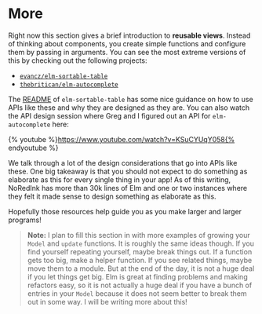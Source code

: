 # More

Right now this section gives a brief introduction to **reusable views**. Instead of thinking about components, you create simple functions and configure them by passing in arguments. You can see the most extreme versions of this by checking out the following projects:

  - [`evancz/elm-sortable-table`](https://github.com/evancz/elm-sortable-table)
  - [`thebritican/elm-autocomplete`](https://github.com/thebritican/elm-autocomplete)

The [README]() of `elm-sortable-table` has some nice guidance on how to use APIs like these and why they are designed as they are. You can also watch the API design session where Greg and I figured out an API for `elm-autocomplete` here:

{% youtube %}https://www.youtube.com/watch?v=KSuCYUqY058{% endyoutube %}

We talk through a lot of the design considerations that go into APIs like these. One big takeaway is that you should not expect to do something as elaborate as this for every single thing in your app! As of this writing, NoRedInk has more than 30k lines of Elm and one or two instances where they felt it made sense to design something as elaborate as this.

Hopefully those resources help guide you as you make larger and larger programs!

> **Note:** I plan to fill this section in with more examples of growing your `Model` and `update` functions. It is roughly the same ideas though. If you find yourself repeating yourself, maybe break things out. If a function gets too big, make a helper function. If you see related things, maybe move them to a module. But at the end of the day, it is not a huge deal if you let things get big. Elm is great at finding problems and making refactors easy, so it is not actually a huge deal if you have a bunch of entries in your `Model` because it does not seem better to break them out in some way. I will be writing more about this!